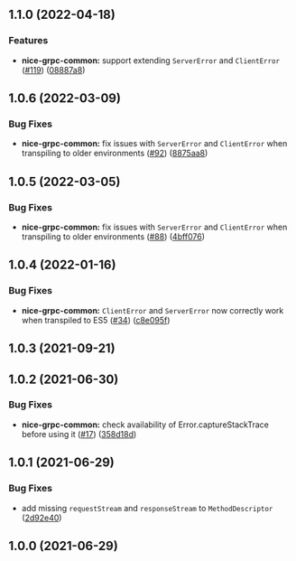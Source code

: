 ## 1.1.0 (2022-04-18)


### Features

* **nice-grpc-common:** support extending `ServerError` and `ClientError` ([#119](https://github.com/deeplay-io/nice-grpc/issues/119)) ([08887a8](https://github.com/deeplay-io/nice-grpc/commit/08887a82f081b1c52da74b39ca54ae053b4a21aa))

## 1.0.6 (2022-03-09)


### Bug Fixes

* **nice-grpc-common:** fix issues with `ServerError` and `ClientError` when transpiling to older environments ([#92](https://github.com/deeplay-io/nice-grpc/issues/92)) ([8875aa8](https://github.com/deeplay-io/nice-grpc/commit/8875aa86bc505dfe0e347b4851e30114fa7dadc8))

## 1.0.5 (2022-03-05)


### Bug Fixes

* **nice-grpc-common:** fix issues with `ServerError` and `ClientError` when transpiling to older environments ([#88](https://github.com/deeplay-io/nice-grpc/issues/88)) ([4bff076](https://github.com/deeplay-io/nice-grpc/commit/4bff076ebf49c41f88a4af570c9a04e7549b5719))

## 1.0.4 (2022-01-16)


### Bug Fixes

* **nice-grpc-common:** `ClientError` and `ServerError` now correctly work when transpiled to ES5 ([#34](https://github.com/deeplay-io/nice-grpc/issues/34)) ([c8e095f](https://github.com/deeplay-io/nice-grpc/commit/c8e095f1f2d81d57b319714d88d9182cf301bcca))

## 1.0.3 (2021-09-21)

## 1.0.2 (2021-06-30)


### Bug Fixes

* **nice-grpc-common:** check availability of Error.captureStackTrace before using it ([#17](https://github.com/deeplay-io/nice-grpc/issues/17)) ([358d18d](https://github.com/deeplay-io/nice-grpc/commit/358d18d7c6c8ee564a6035554b7cd131561e61e9))

## 1.0.1 (2021-06-29)


### Bug Fixes

* add missing `requestStream` and `responseStream` to `MethodDescriptor` ([2d92e40](https://github.com/deeplay-io/nice-grpc/commit/2d92e40564f646d80dccbde6e5cda6a8eadf4ba3))

## 1.0.0 (2021-06-29)

